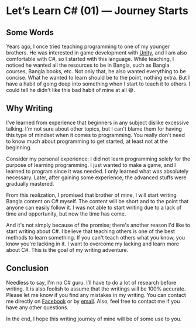 # Let’s Learn C# (01) — Journey Starts


## Some Words

Years ago, I once tried teaching programming to one of my younger brothers. He was interested in game development with [Unity](https://unity.com/), and I am also comfortable with C#, so I started with this language. While teaching, I noticed he wanted all the resources to be in Bangla, such as Bangla courses, Bangla books, etc. Not only that, he also wanted everything to be concise. What he wanted to learn should be to the point, nothing extra. But I have a habit of going deep into something when I start to teach it to others. I could tell he didn't like this bad habit of mine at all :sweat_smile:.

## Why Writing

I've learned from experience that beginners in any subject dislike excessive talking. I'm not sure about other topics, but I can't blame them for having this type of mindset when it comes to programming. You really don't need to know much about programming to get started, at least not at the beginning.

Consider my personal experience: I did not learn programming solely for the purpose of learning programming. I just wanted to make a game, and I learned to program since it was needed. I only learned what was absolutely necessary. Later, after gaining some experience, the advanced stuffs were gradually mastered.

From this realization, I promised that brother of mine, I will start writing Bangla content on C# myself. The content will be short and to the point that anyone can easily follow it. I was not able to start writing due to a lack of time and opportunity, but now the time has come.

And it's not simply because of the promise; there's another reason I'd like to start writing about C#. I believe that teaching others is one of the best methods to learn something. If you can't teach others what you know, you know you're lacking in it. I want to overcome my lacking and learn more about C#. This is the goal of my writing adventure.

## Conclusion

Needless to say, I'm no C# guru. I’ll have to do a lot of research before writing. It is also foolish to assume that the writings will be 100% accurate. Please let me know if you find any mistakes in my writing. You can contact me directly on [Facebook](https://facebook.com/intisarbnaim) or by [email](mailto:intisarbnaim@gmail.com). Also, feel free to contact me if you have any other questions.

In the end, I hope this writing journey of mine will be of some use to you.

